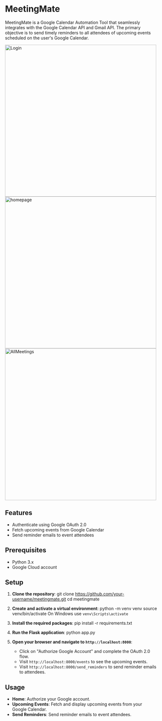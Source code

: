 # MeetingMate

MeetingMate is a Google Calendar Automation Tool that seamlessly integrates with the Google Calendar API and Gmail API. The primary objective is to send timely reminders to all attendees of upcoming events scheduled on the user's Google Calendar.

<img width="500" alt="Login" src="https://github.com/Dpancha6/MeetingMate/assets/89943583/014bc2cd-ac45-428a-bf15-b2b600942c25">

<img width="500" alt="homepage" src="https://github.com/Dpancha6/MeetingMate/assets/89943583/0bf1befd-6e81-49b5-abcf-ff6827dc40d0">

<img width="500" alt="AllMeetings" src="https://github.com/Dpancha6/MeetingMate/assets/89943583/922f7d93-2ab3-4ede-bdd2-e7286b9a6ee0">

## Features

- Authenticate using Google OAuth 2.0
- Fetch upcoming events from Google Calendar
- Send reminder emails to event attendees

## Prerequisites

- Python 3.x
- Google Cloud account

## Setup

1. **Clone the repository**:
   git clone https://github.com/your-username/meetingmate.git
   cd meetingmate

2. **Create and activate a virtual environment**:
   python -m venv venv
   source venv/bin/activate
   On Windows use `venv\Scripts\activate`

4. **Install the required packages**:
   pip install -r requirements.txt

5. **Run the Flask application**:
   python app.py

6. **Open your browser and navigate to `http://localhost:8000`**:
   - Click on "Authorize Google Account" and complete the OAuth 2.0 flow.
   - Visit `http://localhost:8000/events` to see the upcoming events.
   - Visit `http://localhost:8000/send_reminders` to send reminder emails to attendees.

## Usage

- **Home**: Authorize your Google account.
- **Upcoming Events**: Fetch and display upcoming events from your Google Calendar.
- **Send Reminders**: Send reminder emails to event attendees.
